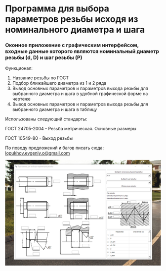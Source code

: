 <h1>Программа для выбора параметров резьбы исходя из номинального диаметра и шага</h1>
<h3>Оконное приложение с графическим интерфейсом, входные данные которого являются номинальный диаметр резьбы (d, D) и шаг резьбы (P)</h3>

Функционал:
1. Название резьбы по ГОСТ
2. Подбор ближайшего диаметра из 1 и 2 ряда
3. Вывод основных параметров и параметров выхода резьбы для выбранного диаметра и шага в удобной графической форме на чертеже
4. Вывод основных параметров и параметров выхода резьбы для выбранного диаметра и шага в таблицу

Использованы следующий стандарты:

ГОСТ 24705-2004 - Резьба метрическая. Основные размеры

ГОСТ 10549-80 - Выход резьбы

По поводу предложений и багов писать сюда: lopukhov.evgeniy.o@gmail.com

![alt text](pic/Screenshot.png "Окно программы")
